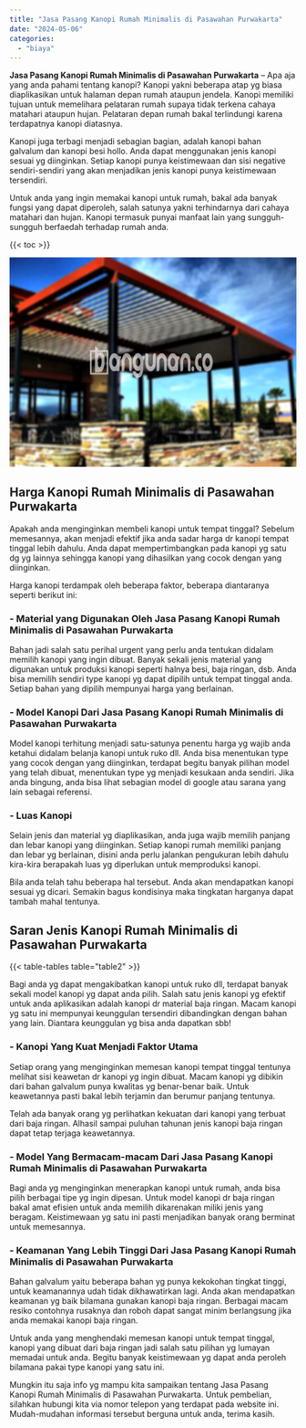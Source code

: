 ```yaml
---
title: "Jasa Pasang Kanopi Rumah Minimalis di Pasawahan Purwakarta"
date: "2024-05-06"
categories: 
  - "biaya"
---
```


**Jasa Pasang Kanopi Rumah Minimalis di Pasawahan Purwakarta** – Apa aja yang anda pahami tentang kanopi? Kanopi yakni beberapa atap yg biasa diaplikasikan untuk halaman depan rumah ataupun jendela. Kanopi memiliki tujuan untuk memelihara pelataran rumah supaya tidak terkena cahaya matahari ataupun hujan. Pelataran depan rumah bakal terlindungi karena terdapatnya kanopi diatasnya.

Kanopi juga terbagi menjadi sebagian bagian, adalah kanopi bahan galvalum dan kanopi besi hollo. Anda dapat menggunakan jenis kanopi sesuai yg diinginkan. Setiap kanopi punya keistimewaan dan sisi negative sendiri-sendiri yang akan menjadikan jenis kanopi punya keistimewaan tersendiri.

Untuk anda yang ingin memakai kanopi untuk rumah, bakal ada banyak fungsi yang dapat diperoleh, salah satunya yakni terhindarnya dari cahaya matahari dan hujan. Kanopi termasuk punyai manfaat lain yang sungguh-sungguh berfaedah terhadap rumah anda.

{{< toc >}}

![Jasa Pasang Kanopi Rumah Minimalis di Pasawahan Purwakarta](/images/harga-kanopi-minimalis-12.png)

## Harga Kanopi Rumah Minimalis di Pasawahan Purwakarta

Apakah anda menginginkan membeli kanopi untuk tempat tinggal? Sebelum memesannya, akan menjadi efektif jika anda sadar harga dr kanopi tempat tinggal lebih dahulu. Anda dapat mempertimbangkan pada kanopi yg satu dg yg lainnya sehingga kanopi yang dihasilkan yang cocok dengan yang diinginkan.

Harga kanopi terdampak oleh beberapa faktor, beberapa diantaranya seperti berikut ini:

### \- Material yang Digunakan Oleh Jasa Pasang Kanopi Rumah Minimalis di Pasawahan Purwakarta

Bahan jadi salah satu perihal urgent yang perlu anda tentukan didalam memilih kanopi yang ingin dibuat. Banyak sekali jenis material yang digunakan untuk produksi kanopi seperti halnya besi, baja ringan, dsb. Anda bisa memilih sendiri type kanopi yg dapat dipilih untuk tempat tinggal anda. Setiap bahan yang dipilih mempunyai harga yang berlainan.

### \- Model Kanopi Dari Jasa Pasang Kanopi Rumah Minimalis di Pasawahan Purwakarta

Model kanopi terhitung menjadi satu-satunya penentu harga yg wajib anda ketahui didalam belanja kanopi untuk ruko dll. Anda bisa menentukan type yang cocok dengan yang diinginkan, terdapat begitu banyak pilihan model yang telah dibuat, menentukan type yg menjadi kesukaan anda sendiri. Jika anda bingung, anda bisa lihat sebagian model di google atau sarana yang lain sebagai referensi.

### \- Luas Kanopi

Selain jenis dan material yg diaplikasikan, anda juga wajib memilih panjang dan lebar kanopi yang diinginkan. Setiap kanopi rumah memiliki panjang dan lebar yg berlainan, disini anda perlu jalankan pengukuran lebih dahulu kira-kira berapakah luas yg diperlukan untuk memproduksi kanopi.

Bila anda telah tahu beberapa hal tersebut. Anda akan mendapatkan kanopi sesuai yg dicari. Semakin bagus kondisinya maka tingkatan harganya dapat tambah mahal tentunya.

## Saran Jenis Kanopi Rumah Minimalis di Pasawahan Purwakarta

{{< table-tables table="table2" >}}

Bagi anda yg dapat mengakibatkan kanopi untuk ruko dll, terdapat banyak sekali model kanopi yg dapat anda pilih. Salah satu jenis kanopi yg efektif untuk anda aplikasikan adalah kanopi dr material baja ringan. Macam kanopi yg satu ini mempunyai keunggulan tersendiri dibandingkan dengan bahan yang lain. Diantara keunggulan yg bisa anda dapatkan sbb!

### \- Kanopi Yang Kuat Menjadi Faktor Utama

Setiap orang yang menginginkan memesan kanopi tempat tinggal tentunya melihat sisi keawetan dr kanopi yg ingin dibuat. Macam kanopi yg dibikin dari bahan galvalum punya kwalitas yg benar-benar baik. Untuk keawetannya pasti bakal lebih terjamin dan berumur panjang tentunya.

Telah ada banyak orang yg perlihatkan kekuatan dari kanopi yang terbuat dari baja ringan. Alhasil sampai puluhan tahunan jenis kanopi baja ringan dapat tetap terjaga keawetannya.

### \- Model Yang Bermacam-macam Dari Jasa Pasang Kanopi Rumah Minimalis di Pasawahan Purwakarta

Bagi anda yg menginginkan menerapkan kanopi untuk rumah, anda bisa pilih berbagai tipe yg ingin dipesan. Untuk model kanopi dr baja ringan bakal amat efisien untuk anda memilih dikarenakan miliki jenis yang beragam. Keistimewaan yg satu ini pasti menjadikan banyak orang berminat untuk memesannya.

### \- Keamanan Yang Lebih Tinggi Dari Jasa Pasang Kanopi Rumah Minimalis di Pasawahan Purwakarta

Bahan galvalum yaitu beberapa bahan yg punya kekokohan tingkat tinggi, untuk keamanannya udah tidak dikhawatirkan lagi. Anda akan mendapatkan keamanan yg baik bilamana gunakan kanopi baja ringan. Berbagai macam resiko contohnya rusaknya dan roboh dapat sangat minim berlangsung jika anda memakai kanopi baja ringan.

Untuk anda yang menghendaki memesan kanopi untuk tempat tinggal, kanopi yang dibuat dari baja ringan jadi salah satu pilihan yg lumayan memadai untuk anda. Begitu banyak keistimewaan yg dapat anda peroleh bilamana pakai type kanopi yang satu ini.

Mungkin itu saja info yg mampu kita sampaikan tentang Jasa Pasang Kanopi Rumah Minimalis di Pasawahan Purwakarta. Untuk pembelian, silahkan hubungi kita via nomor telepon yang terdapat pada website ini. Mudah-mudahan informasi tersebut berguna untuk anda, terima kasih.
